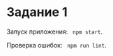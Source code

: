 # Задание 1

Запуск приложения: <code> npm start</code>.

Проверка ошибок: <code> npm run lint</code>.
